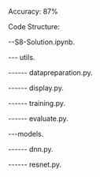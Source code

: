 Accuracy: 87%

Code Structure:  

--S8-Solution.ipynb.

--- utils.

------ datapreparation.py.

------ display.py. 

------ training.py. 

------ evaluate.py. 

---models.

------ dnn.py.

------ resnet.py.




